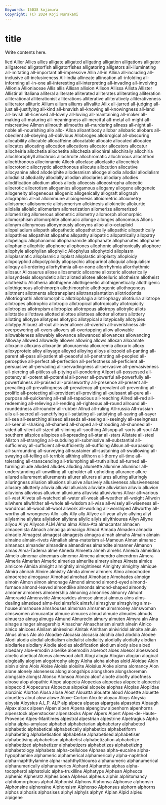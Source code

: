```yaml
---
Keywords: 15038 kojimura
Copyright: (C) 2024 Koji Murakami
---
```


# title

Write contents here.



lied Allier Allies allies
alligate alligated alligating alligation alligations alligator alligatored alligatorfish alligatorfishes alligatoring
alligators all-illuminating all-imitating all-important all-impressive Allin all-in Allina all-including all-inclusive
all-inclusiveness All-india allineate allineation all-infolding all-informing all-in-one all-interesting all-interpreting all-invading
all-involving Allionia Allioniaceae Allis allis Allisan allision Allison Allissa Allista
Allister Allistir all'italiana alliteral alliterate alliterated alliterates alliterating alliteration alliterational
alliterationist alliterations alliterative alliteratively alliterativeness alliterator allituric Allium allium alliums
allivalite Allix all-jarred all-judging all-just all-justifying all-kind all-knavish all-knowing all-knowingness
all-land all-lavish all-licensed all-lovely all-loving all-maintaining all-maker all-making all-maturing all-meaningness
all-merciful all-metal all-might all-miscreative Allmon allmouth allmouths all-murdering allness all-night
all-noble all-nourishing allo allo- Alloa alloantibody allobar allobaric allobars all-obedient
all-obeying all-oblivious Allobroges allobrogical all-obscuring allocability allocable allocaffeine allocatable allocate
allocated allocatee allocates allocating allocation allocations allocator allocators allocatur allocheiria
allochetia allochetite allochezia allochiral allochirally allochiria allochlorophyll allochroic allochroite allochromatic
allochroous allochthon allochthonous allocinnamic Allock alloclase alloclasite allocochick allocrotonic allocryptic
allocthonous allocute allocution allocutive allocyanine allod allodelphite allodesmism allodge allodia
allodial allodialism allodialist allodiality allodially allodian allodiaries allodiary allodies allodification
allodium allods allody alloeosis alloeostropha alloeotic alloerotic alloerotism allogamies allogamous
allogamy allogene allogeneic allogeneity allogeneous allogenic allogenically allograft allograph allographic
all-oil alloimmune alloiogenesis alloiometric alloiometry alloisomer alloisomeric alloisomerism allokinesis allokinetic
allokurtic allolalia allolalic allomerism allomerization allomerize allomerized allomerizing allomerous allometric
allometry allomorph allomorphic allomorphism allomorphite allomucic allonge allonges allonomous Allons
allonym allonymous allonymously allonyms alloo allo-octaploid allopalladium allopath allopathetic allopathetically
allopathic allopathically allopathies allopathist allopaths allopathy allopatric allopatrically allopatry allopelagic
allophanamid allophanamide allophanate allophanates allophane allophanic allophite allophone allophones allophonic
allophonically allophore allophyle allophylian allophylic Allophylus allophytoid alloplasm alloplasmatic alloplasmic
alloplast alloplastic alloplasty alloploidy allopolyploid allopolyploidy allopsychic allopurinol alloquial alloquialism
alloquy all-ordering allorhythmia all-or-none allorrhyhmia allorrhythmic allosaur Allosaurus allose allosematic
allosome allosteric allosterically allosyndesis allosyndetic allot alloted allotee allotelluric allotheism
allotheist allotheistic Allotheria allothigene allothigenetic allothigenetically allothigenic allothigenous allothimorph allothimorphic
allothogenic allothogenous allotment allotments allotransplant allotransplantation allotriodontia Allotriognathi allotriomorphic allotriophagia
allotriophagy allotriuria allotrope allotropes allotrophic allotropic allotropical allotropically allotropicity allotropies
allotropism allotropize allotropous allotropy allotrylic allots allottable all'ottava allotted allottee
allottees allotter allotters allottery allotting allotype allotypes allotypic allotypical allotypically
allotypies allotypy Allouez all-out all-over allover all-overish all-overishness all-overpowering all-overs
allovers all-overtopping allow allowable allowableness allowably allowance allowanced allowances allowancing
Alloway allowed allowedly allower allowing allows alloxan alloxanate alloxanic alloxans
alloxantin alloxuraemia alloxuremia alloxuric alloxy alloxyproteic alloy alloyage alloyed alloying
alloys allozooid all-panting all-parent all-pass all-patient all-peaceful all-penetrating all-peopled all-perceptive
all-perfect all-perfection all-perfectness all-perficient all-persuasive all-pervading all-pervadingness all-pervasive all-pervasiveness all-piercing
all-pitiless all-pitying all-pondering Allport all-possessed all-potency all-potent all-potential all-power all-powerful
all-powerfully all-powerfulness all-praised all-praiseworthy all-presence all-present all-prevailing all-prevailingness all-prevalency all-prevalent
all-preventing all-prolific all-protecting all-provident all-providing all-puissant all-pure all-purpose all-quickening all-rail
all-rapacious all-reaching Allred all-red all-redeeming all-relieving all-rending all-righteous all-round allround
all-roundedness all-rounder all-rubber Allrud all-ruling All-russia All-russian alls all-sacred all-sanctifying
all-satiating all-satisfying all-saving all-sayer all-sea all-searching allseed allseeds all-seeing all-seeingly
all-seeingness all-seer all-shaking all-shamed all-shaped all-shrouding all-shunned all-sided all-silent all-sized
all-sliming all-soothing Allsopp all-sorts all-soul All-southern allspice allspices all-spreading all-star
all-stars Allstate all-steel Allston all-strangling all-subduing all-submissive all-substantial all-sufficiency all-sufficient
all-sufficiently all-sufficing Allsun all-surpassing all-surrounding all-surveying all-sustainer all-sustaining all-swallowing all-swaying
all-telling all-terrible allthing allthorn all-thorny all-time all-tolerating all-transcending all-triumphing all-truth
alltud all-turned all-turning allude alluded alludes alluding allumette allumine alluminor
all-understanding all-unwilling all-upholder all-upholding allurance allure allured allurement allurements allurer
allurers allures alluring alluringly alluringness allusion allusions allusive allusively allusiveness
allusivenesses allusory allutterly alluvia alluvial alluvials alluviate alluviation alluvio alluvion
alluvions alluvious alluvium alluviums alluvivia alluviviums Allvar all-various all-vast Allveta
all-watched all-water all-weak all-weather all-weight Allwein allwhere allwhither all-whole all-wisdom
all-wise all-wisely all-wiseness all-wondrous all-wood all-wool allwork all-working all-worshiped Allworthy
all-worthy all-wrongness Allx -ally Ally ally Allyce all-year allyic allying
allyl allylamine allylate allylation allylene allylic allyls allylthiourea Allyn Allyne
allyou Allys Allyson ALM Alma alma Alma-Ata almacantar almacen almacenista
Almach almaciga almacigo Almad Almada Almaden almadia almadie Almagest almagest
almagests almagra almah almahs Almain almain almaine almain-rivets Almallah alma-materism
al-Mamoun Alman almanac almanacs almander almandine almandines almandite almanner Almanon
almas Alma-Tadema alme Almeda Almeeta almeh almehs Almeida almeidina Almelo
almemar almemars almemor Almena almendro almendron Almera Almeria Almerian Almeric
almeries almeriite almery almes Almeta almice almicore Almida almight almightily
almightiness Almighty almighty almique Almira almirah Almire almistry Almita almner
almners Almo almochoden almocrebe almogavar Almohad almohad Almohade Almohades almoign
almoin Almon almon almonage Almond almond almond-eyed almond-furnace almond-leaved almondlike
almonds almond-shaped almondy almoner almoners almonership almoning almonries almonry Almont
Almoravid Almoravide Almoravides almose almost almous alms alms-dealing almsdeed alms-fed
almsfolk almsful almsgiver almsgiving alms-house almshouse almshouses almsman almsmen almsmoney
almswoman almswomen almucantar almuce almuces almud almude almudes almuds almuerzo
almug almugs Almund Almuredin almury almuten Almyra aln Alna alnage
alnager alnagership Alnaschar Alnascharism alnath alnein Alnico alnico alnicoes Alnilam
alniresinol Alnitak Alnitham alniviridol alnoite alnuin Alnus alnus Alo alo
Aloadae Alocasia alocasia alochia alod aloddia Alodee Alodi alodia alodial
alodialism alodialist alodiality alodially alodialty alodian alodiaries alodiary Alodie alodies
alodification alodium alody aloe aloed aloedary aloe-emodin aloelike aloemodin aloeroot
aloes aloesol aloeswood aloetic aloetical Aloeus aloewood aloft Alogi alogia
Alogian alogian alogical alogically alogism alogotrophy alogy Aloha aloha alohas
aloid Aloidae Aloin aloin aloins Alois Aloise Aloisia aloisiite Aloisius
Aloke aloma alomancy Alon alone alonely aloneness along alongships alongshore
alongshoreman alongside alongst Alonso Alonsoa Alonzo aloof aloofe aloofly aloofness
aloose alop alopathic Alope alopecia Alopecias alopecias alopecic alopecist alopecoid
Alopecurus Alopecus alopekai alopeke alophas Alopias Alopiidae alorcinic Alorton Alosa
alose Alost Alouatta alouatte aloud Alouette alouette alouettes alout alow
alowe Aloxe-Corton Aloxite aloyau Aloys Aloysia aloysia Aloysius A.L.P. ALP
alp alpaca alpacas alpargata alpasotes Alpaugh Alpax alpax alpeen Alpen
alpen Alpena alpenglow alpenhorn alpenhorns alpenstock alpenstocker alpenstocks Alper Alpers
Alpert Alpes-de-Haute-Provence Alpes-Maritimes alpestral alpestrian alpestrine Alpetragius Alpha alpha alpha-amylase
alphabet alphabetarian alphabetary alphabeted alphabetic alphabetical alphabetically alphabetics alphabetiform alphabeting
alphabetisation alphabetise alphabetised alphabetiser alphabetising alphabetism alphabetist alphabetization alphabetize alphabetized
alphabetizer alphabetizers alphabetizes alphabetizing alphabetology alphabets alpha-cellulose Alphaea alpha-eucaine alpha-hypophamine
alphameric alphamerical alphamerically alpha-naphthol alpha-naphthylamine alpha-naphthylthiourea alphanumeric alphanumerical alphanumerically alphanumerics
Alphard Alpharetta alphas alpha-tocopherol alphatoluic alpha-truxilline Alphatype Alphean Alphecca alphenic
Alpheratz Alphesiboea Alpheus alpheus alphin alphitomancy alphitomorphous alphol Alphonist Alphons
Alphonsa Alphonse alphonsin Alphonsine alphonsine Alphonsism Alphonso Alphonsus alphorn alphorns
alphos alphosis alphosises alphyl alphyls alphyn Alpian Alpid alpieu alpigene
